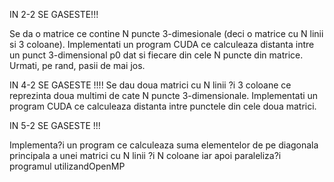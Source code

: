 IN 2-2 SE GASESTE!!!

Se da o matrice ce contine N puncte 3-dimesionale (deci o matrice cu
N linii si 3 coloane). Implementati un program CUDA ce calculeaza distanta
intre un punct 3-dimensional p0 dat si fiecare din cele N puncte din matrice.
Urmati, pe rand, pasii de mai jos.

IN 4-2 SE GASESTE !!!!
Se dau doua matrici cu N linii ?i 3 coloane ce reprezinta doua multimi
de cate N puncte 3-dimensionale. Implementati un program CUDA ce calculeaza
distanta intre punctele din cele doua matrici.

IN 5-2 SE GASESTE !!! 


Implementa?i un program ce calculeaza suma elementelor de pe diagonala
principala a unei matrici cu N linii ?i N coloane iar apoi paraleliza?i
programul utilizandOpenMP
